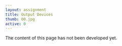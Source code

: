 ```yaml
---
layout: assignment
title: Output Devices
thumb: 00.jpg
active: 0
---
```

<p class="font-italic">The content of this page has not been developed yet.</p>